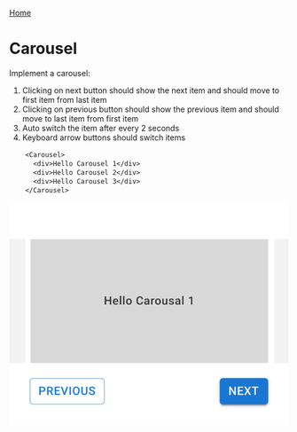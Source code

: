 [Home](../../README.md)

# Carousel

Implement a carousel:
1. Clicking on next button should show the next item and should move to first item from last item
2. Clicking on previous button should show the previous item and should move to last item from first item
3. Auto switch the item after every 2 seconds
4. Keyboard arrow buttons should switch items


```
    <Carousel>
      <div>Hello Carousel 1</div>
      <div>Hello Carousel 2</div>
      <div>Hello Carousel 3</div>
    </Carousel>
```

![alt text](../../public/images/carousel.png)


